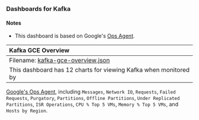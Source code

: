 ### Dashboards for Kafka

#### Notes

- This dashboard is based on Google's [Ops Agent](https://cloud.google.com/stackdriver/docs/solutions/agents/ops-agent).


|Kafka GCE Overview|
|:------------------|
|Filename: [kafka-gce-overview.json](kafka-gce-overview.json)|
|This dashboard has 12 charts for viewing Kafka when monitored by 
[Google's Ops Agent](https://cloud.google.com/stackdriver/docs/solutions/agents/ops-agent/third-party/kafka#monitored-metrics), including `Messages`, `Network IO`, `Requests`, `Failed Requests`, `Purgatory`, `Partitions`, `Offline Partitions`, `Under Replicated Partitions`, `ISR Operations`, `CPU % Top 5 VMs`, `Memory % Top 5 VMs`, and `Hosts by Region`.
